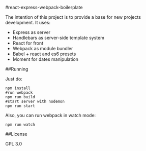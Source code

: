 #react-express-webpack-boilerplate

The intention of this project is to provide a base for new projects development. It uses:

* Express as server
* Handlebars as server-side template system
* React for front
* Webpack as module bundler
* Babel + react and es6 presets
* Moment for dates manipulation


##Running

Just do:

```
npm install
#run webpack
npm run build
#start server with nodemon
npm run start
```

Also, you can run webpack in watch mode:

```
npm run watch
```

##License

GPL 3.0